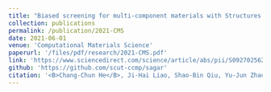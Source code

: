 ```yaml
---
title: "Biased screening for multi-component materials with Structures of Alloy Generation And Recognition (SAGAR)"
collection: publications
permalink: /publication/2021-CMS
date: 2021-06-01
venue: 'Computational Materials Science'
paperurl: '/files/pdf/research/2021-CMS.pdf'
link: 'https://www.sciencedirect.com/science/article/abs/pii/S0927025621001117'
github: 'https://github.com/scut-ccmp/sagar'
citation: '<B>Chang-Chun He</B>, Ji-Hai Liao, Shao-Bin Qiu, Yu-Jun Zhao, Xiao-Bao Yang 2021. &quot;Biased screening for multi-component materials with Structures of Alloy Generation And Recognition (SAGAR). &quot; <i>Comput. Mater. Sci. </i> 2021, 193, 110386 <br> doi: https://doi.org/10.1021/acs.jpca.0c02431'
---
```

